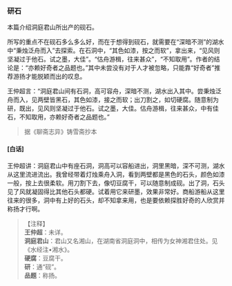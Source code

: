 <script type="text/javascript">
    var head = document.getElementsByTagName('head')[0];
    cssURL = '/public/liao.css';
    linkTag = document.createElement('link');
    linkTag.href = cssURL;
    linkTag.setAttribute('type','text/css');
    linkTag.setAttribute('rel','stylesheet');
    head.appendChild(linkTag);
</script>
### 研石

本篇介绍洞庭君山所出产的砚石。

所写的重点不在砚石多么多么好，而在于想得到砚石，就需要在“深暗不测”的湖水中“秉烛泛舟而入”去探索。在石洞中，“其色如漆，按之而软”，拿出来，“见风则坚凝过于他石。试之墨，大佳”。“估舟游楫，往来甚众”，“不知取用”。作者的结论是：“亦赖好奇者之品题也。”其中未尝没有对于人才被忽略，只能靠“好奇者”推荐游扬才能脱颖而出的叹息。

王仲超言：“洞庭君山间有石洞，高可容舟，深暗不测，湖水出入其中。尝秉烛泛舟而入，见两壁皆黑石，其色如漆，接之而软；出刀割之，如切硬腐。随意制为研，既出，见风则坚凝过于他石。试之墨，大佳。估舟游楫，往来甚众，中有佳石，不知取用，亦赖好奇者之品题也。”

</section>

> 据《聊斋志异》铸雪斋抄本

#### [白话]
<aside>

王仲超讲：洞庭君山中有座石洞，洞高可以容船进出，洞里黑暗，深不可测，湖水从这里流进流出。我曾经带着灯烛乘舟入洞，看到两壁都是黑色的石头，颜色如漆一般，按上去很柔软。用刀割下去，像切豆腐干，可以随意制成砚。出了洞，石头见了风就凝固得比其他石头都硬。试着用它来研墨，效果非常好。商船游船从这里往来的很多，洞中有上好的石头，却不知拿来用，也是要依赖探胜好奇的人欣赏并称扬才行啊。

</aside>

> 【注释】  
<b>王仲超</b>：未详。  
<b>洞庭君山</b>：君山又名湘山，在湖南省洞庭洞中，相传为女神湘君住处。见《水经注•湘水》。  
<b>硬腐</b>：豆腐干。  
<b>研</b>：通“砚”。  
<b>品题</b>：称扬。  
